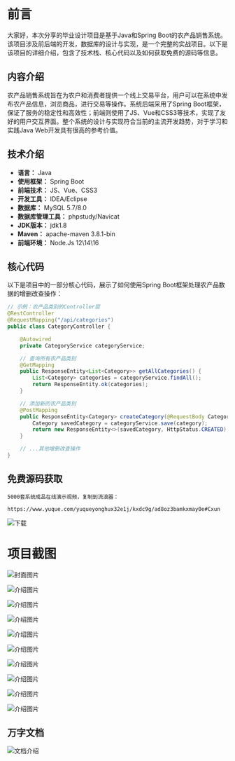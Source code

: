 # 前言

大家好，本次分享的毕业设计项目是基于Java和Spring Boot的农产品销售系统。该项目涉及前后端的开发，数据库的设计与实现，是一个完整的实战项目。以下是该项目的详细介绍，包含了技术栈、核心代码以及如何获取免费的源码等信息。

## 内容介绍

农产品销售系统旨在为农户和消费者提供一个线上交易平台，用户可以在系统中发布农产品信息，浏览商品，进行交易等操作。系统后端采用了Spring Boot框架，保证了服务的稳定性和高效性；前端则使用了JS、Vue和CSS3等技术，实现了友好的用户交互界面。整个系统的设计与实现符合当前的主流开发趋势，对于学习和实践Java Web开发具有很高的参考价值。

## 技术介绍

- **语言：** Java
- **使用框架：** Spring Boot
- **前端技术：** JS、Vue、CSS3
- **开发工具：** IDEA/Eclipse
- **数据库：** MySQL 5.7/8.0
- **数据库管理工具：** phpstudy/Navicat
- **JDK版本：** jdk1.8
- **Maven：** apache-maven 3.8.1-bin
- **前端环境：** Node.Js 12\14\16

## 核心代码

以下是项目中的一部分核心代码，展示了如何使用Spring Boot框架处理农产品数据的增删改查操作：

```java
// 示例：农产品类别的Controller层
@RestController
@RequestMapping("/api/categories")
public class CategoryController {

    @Autowired
    private CategoryService categoryService;

    // 查询所有农产品类别
    @GetMapping
    public ResponseEntity<List<Category>> getAllCategories() {
        List<Category> categories = categoryService.findAll();
        return ResponseEntity.ok(categories);
    }

    // 添加新的农产品类别
    @PostMapping
    public ResponseEntity<Category> createCategory(@RequestBody Category category) {
        Category savedCategory = categoryService.save(category);
        return new ResponseEntity<>(savedCategory, HttpStatus.CREATED);
    }

    // ...其他增删改查操作
}
```

## 免费源码获取

```
5000套系统成品在线演示视频，复制到流浪器： 
```
```
https://www.yuque.com/yuqueyonghux32e1j/kxdc9g/ad8oz3bamkxmay0e#Cxun
```
![下载](https://img12.360buyimg.com/ddimg/jfs/t1/339687/11/1349/28408/68ad865fF412d7877/adaa650483a100f2.jpg)

# 项目截图

![封面图片](https://img10.360buyimg.com/ddimg/jfs/t1/334958/27/10198/130501/68bc8176Fdbf1e364/f81c9cc31ebba6f2.jpg)

![介绍图片](https://img11.360buyimg.com/ddimg/jfs/t1/337904/7/7795/72756/68bc814fF6e22024d/8217a1b7ffbb679a.jpg)

![介绍图片](https://img12.360buyimg.com/ddimg/jfs/t1/288694/30/15326/75134/68bc814fFbc75f896/715ae2a6fe0f528f.jpg)

![介绍图片](https://img14.360buyimg.com/ddimg/jfs/t1/341784/4/480/13672/68bc8150F0649632d/bc38fb7eb9329d1d.jpg)

![介绍图片](https://img12.360buyimg.com/ddimg/jfs/t1/336826/11/7876/13274/68bc8150F0d5b1fbd/f182a362dbf2acf6.jpg)

![介绍图片](https://img12.360buyimg.com/ddimg/jfs/t1/337679/19/7757/65828/68bc8151F939e3fc7/f31ee87de7986bbb.jpg)

![介绍图片](https://img11.360buyimg.com/ddimg/jfs/t1/286806/23/21861/19443/68bc8151Fcd10c78c/ba2cb02bc208df9c.jpg)

![介绍图片](https://img11.360buyimg.com/ddimg/jfs/t1/324847/1/16467/31993/68bc8152Fa77618ca/51a4329906fa4222.jpg)

![介绍图片](https://img11.360buyimg.com/ddimg/jfs/t1/345802/13/500/11965/68bc8152Fc42f4fa0/4882f8e91b842350.jpg)

![介绍图片](https://img11.360buyimg.com/ddimg/jfs/t1/344292/21/492/69941/68bc8152Fdd9191e1/ea546604ede13b50.jpg)


## 万字文档
![文档介绍](https://img14.360buyimg.com/ddimg/jfs/t1/338393/1/3576/156947/68b1ad0cF74dc525c/ff9cd6c574295685.jpg)

